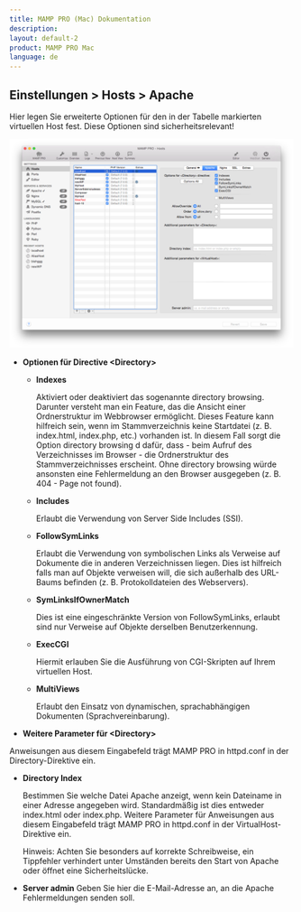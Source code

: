 ```yaml
---
title: MAMP PRO (Mac) Dokumentation
description: 
layout: default-2
product: MAMP PRO Mac
language: de
---
```


## Einstellungen > Hosts > Apache

Hier legen Sie erweiterte Optionen für den in der Tabelle markierten virtuellen Host fest. Diese Optionen sind sicherheitsrelevant!

![MAMP](Apache.png)

*  **Optionen für Directive &lt;Directory&gt;**

    *  **Indexes** 
    
         Aktiviert oder deaktiviert das sogenannte directory browsing. Darunter versteht man ein Feature, das die Ansicht             einer Ordnerstruktur im Webbrowser ermöglicht. Dieses Feature kann hilfreich sein, wenn im Stammverzeichnis keine            Startdatei (z. B. index.html, index.php, etc.) vorhanden ist. In diesem Fall sorgt die Option directory browsing d           dafür, dass - beim Aufruf des Verzeichnisses im Browser - die Ordnerstruktur des Stammverzeichnisses erscheint. Ohne          directory browsing würde ansonsten eine Fehlermeldung an den Browser ausgegeben (z. B. 404 - Page not found).

    *  **Includes** 
    
         Erlaubt die Verwendung von Server Side Includes (SSI).

    *  **FollowSymLinks** 
    
         Erlaubt die Verwendung von symbolischen Links als Verweise auf Dokumente die in anderen Verzeichnissen liegen. Dies          ist hilfreich falls man auf Objekte verweisen will, die sich außerhalb des URL-Baums befinden (z. B.                         Protokolldateien des Webservers).

    *  **SymLinksIfOwnerMatch** 
    
         Dies ist eine eingeschränkte Version von FollowSymLinks, erlaubt sind nur Verweise auf Objekte derselben                     Benutzerkennung.

    *  **ExecCGI**
    
         Hiermit erlauben Sie die Ausführung von CGI-Skripten auf Ihrem virtuellen Host.

    *  **MultiViews** 
    
         Erlaubt den Einsatz von dynamischen, sprachabhängigen Dokumenten (Sprachvereinbarung).

*  **Weitere Parameter für &lt;Directory&gt;**

Anweisungen aus diesem Eingabefeld trägt MAMP PRO in httpd.conf in der Directory-Direktive ein.

*  **Directory Index**

     Bestimmen Sie welche Datei Apache anzeigt, wenn kein Dateiname in einer Adresse angegeben wird. Standardmäßig ist dies       entweder index.html oder index.php.
     Weitere Parameter für <VirtualHost>
     Anweisungen aus diesem Eingabefeld trägt MAMP PRO in httpd.conf in der VirtualHost-Direktive ein.

    <div class="alert" role="alert">
    Hinweis: Achten Sie besonders auf korrekte Schreibweise, ein Tippfehler verhindert unter Umständen bereits den Start von     Apache oder öffnet eine Sicherheitslücke.
    </div>

*  **Server admin**
     Geben Sie hier die E-Mail-Adresse an, an die Apache Fehlermeldungen senden soll.


